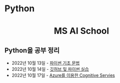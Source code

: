 # Python
# <center> MS AI School </center>

## Python을 공부 정리
- 2022년 10월 13일 - [파이썬 기초 문법](https://github.com/kcw0331/Python/tree/main/Samples_20221013) 
- 2022년 10월 14일 - [깃허브 및 파이썬 실습](https://github.com/kcw0331/Python/tree/main/Samples)
- 2022년 10월 17일 - [Azure를 이용한 Cognitive Servies](https://github.com/kcw0331/Python/tree/main/Cognitive_Servies(Azure))
